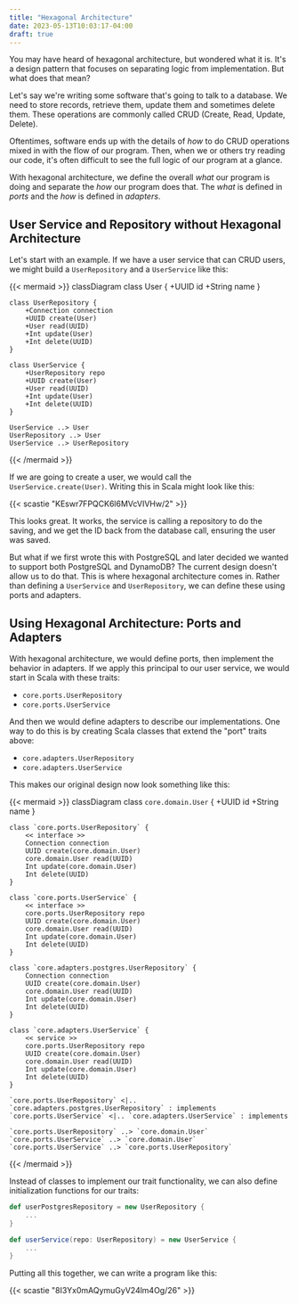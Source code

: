 ```yaml
---
title: "Hexagonal Architecture"
date: 2023-05-13T10:03:17-04:00
draft: true
---
```


You may have heard of hexagonal architecture, but wondered what it is. It's a design pattern that focuses on separating logic from implementation. But what does that mean?

Let's say we're writing some software that's going to talk to a database. We need to store records, retrieve them, update them and sometimes delete them. These operations are commonly called CRUD (Create, Read, Update, Delete).

Oftentimes, software ends up with the details of *how* to do CRUD operations mixed in with the flow of our program. Then, when we or others try reading our code, it's often difficult to see the full logic of our program at a glance.

With hexagonal architecture, we define the overall *what* our program is doing and separate the *how* our program does that. The *what* is defined in *ports* and the *how* is defined in *adapters*.

## User Service and Repository without Hexagonal Architecture

Let's start with an example. If we have a user service that can CRUD users, we might build a `UserRepository` and a `UserService` like this:

{{< mermaid >}}
classDiagram
    class User {
        +UUID id
        +String name
    }

    class UserRepository {
        +Connection connection
        +UUID create(User)
        +User read(UUID)
        +Int update(User)
        +Int delete(UUID)
    }

    class UserService {
        +UserRepository repo
        +UUID create(User)
        +User read(UUID)
        +Int update(User)
        +Int delete(UUID)
    }

    UserService ..> User
    UserRepository ..> User
    UserService ..> UserRepository
{{< /mermaid >}}

If we are going to create a user, we would call the `UserService.create(User)`. Writing this in Scala might look like this:

{{< scastie "KEswr7FPQCK6l6MVcVIVHw/2" >}}

This looks great. It works, the service is calling a repository to do the saving, and we get the ID back from the database call, ensuring the user was saved.

But what if we first wrote this with PostgreSQL and later decided we wanted to support both PostgreSQL and DynamoDB? The current design doesn't allow us to do that. This is where hexagonal architecture comes in. Rather than defining a `UserService` and `UserRepository`, we can define these using ports and adapters.

## Using Hexagonal Architecture: Ports and Adapters

With hexagonal architecture, we would define ports, then implement the behavior in adapters. If we apply this principal to our user service, we would start in Scala with these traits:

- `core.ports.UserRepository`
- `core.ports.UserService`

And then we would define adapters to describe our implementations. One way to do this is by creating Scala classes that extend the "port" traits above:

- `core.adapters.UserRepository`
- `core.adapters.UserService`

This makes our original design now look something like this:

{{< mermaid >}}
classDiagram
    class `core.domain.User` {
        +UUID id
        +String name
    }

    class `core.ports.UserRepository` {
        << interface >>
        Connection connection
        UUID create(core.domain.User)
        core.domain.User read(UUID)
        Int update(core.domain.User)
        Int delete(UUID)
    }

    class `core.ports.UserService` {
        << interface >>
        core.ports.UserRepository repo
        UUID create(core.domain.User)
        core.domain.User read(UUID)
        Int update(core.domain.User)
        Int delete(UUID)
    }

    class `core.adapters.postgres.UserRepository` {
        Connection connection
        UUID create(core.domain.User)
        core.domain.User read(UUID)
        Int update(core.domain.User)
        Int delete(UUID)
    }

    class `core.adapters.UserService` {
        << service >>
        core.ports.UserRepository repo
        UUID create(core.domain.User)
        core.domain.User read(UUID)
        Int update(core.domain.User)
        Int delete(UUID)
    }

    `core.ports.UserRepository` <|.. `core.adapters.postgres.UserRepository` : implements
    `core.ports.UserService` <|.. `core.adapters.UserService` : implements

    `core.ports.UserRepository` ..> `core.domain.User`
    `core.ports.UserService` ..> `core.domain.User`
    `core.ports.UserService` ..> `core.ports.UserRepository`
{{< /mermaid >}}

Instead of classes to implement our trait functionality, we can also define initialization functions for our traits:

```scala
def userPostgresRepository = new UserRepository {
    ...
}

def userService(repo: UserRepository) = new UserService {
    ...
}
```

Putting all this together, we can write a program like this:

{{< scastie "8I3Yx0mAQymuGyV24lm4Og/26" >}}

